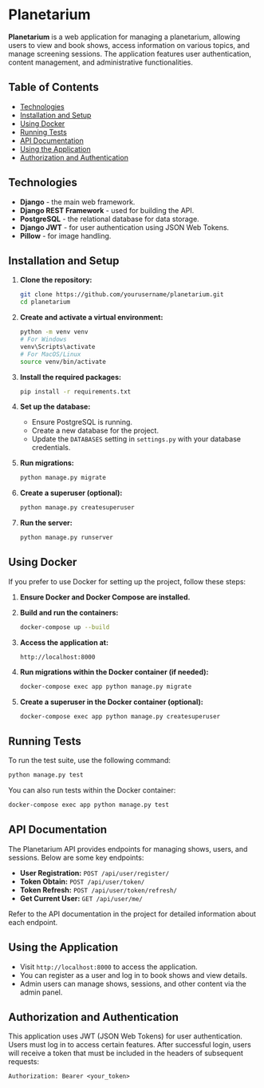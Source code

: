 
# **Planetarium**

**Planetarium** is a web application for managing a planetarium, allowing users to view and book shows, access information on various topics, and manage screening sessions. The application features user authentication, content management, and administrative functionalities.

## **Table of Contents**

- [Technologies](#technologies)
- [Installation and Setup](#installation-and-setup)
- [Using Docker](#using-docker)
- [Running Tests](#running-tests)
- [API Documentation](#api-documentation)
- [Using the Application](#using-the-application)
- [Authorization and Authentication](#authorization-and-authentication)

## **Technologies**

- **Django** - the main web framework.
- **Django REST Framework** - used for building the API.
- **PostgreSQL** - the relational database for data storage.
- **Django JWT** - for user authentication using JSON Web Tokens.
- **Pillow** - for image handling.

## **Installation and Setup**

1. **Clone the repository:**
   ```bash
   git clone https://github.com/yourusername/planetarium.git
   cd planetarium
   ```

2. **Create and activate a virtual environment:**
   ```bash
   python -m venv venv
   # For Windows
   venv\Scripts\activate
   # For MacOS/Linux
   source venv/bin/activate
   ```

3. **Install the required packages:**
   ```bash
   pip install -r requirements.txt
   ```

4. **Set up the database:**
   - Ensure PostgreSQL is running.
   - Create a new database for the project.
   - Update the `DATABASES` setting in `settings.py` with your database credentials.

5. **Run migrations:**
   ```bash
   python manage.py migrate
   ```

6. **Create a superuser (optional):**
   ```bash
   python manage.py createsuperuser
   ```

7. **Run the server:**
   ```bash
   python manage.py runserver
   ```

## **Using Docker**

If you prefer to use Docker for setting up the project, follow these steps:

1. **Ensure Docker and Docker Compose are installed.**

2. **Build and run the containers:**
   ```bash
   docker-compose up --build
   ```

3. **Access the application at:**
   ```
   http://localhost:8000
   ```

4. **Run migrations within the Docker container (if needed):**
   ```bash
   docker-compose exec app python manage.py migrate
   ```

5. **Create a superuser in the Docker container (optional):**
   ```bash
   docker-compose exec app python manage.py createsuperuser
   ```

## **Running Tests**

To run the test suite, use the following command:

```bash
python manage.py test
```

You can also run tests within the Docker container:

```bash
docker-compose exec app python manage.py test
```

## **API Documentation**

The Planetarium API provides endpoints for managing shows, users, and sessions. Below are some key endpoints:

- **User Registration:** `POST /api/user/register/`
- **Token Obtain:** `POST /api/user/token/`
- **Token Refresh:** `POST /api/user/token/refresh/`
- **Get Current User:** `GET /api/user/me/`

Refer to the API documentation in the project for detailed information about each endpoint.

## **Using the Application**

- Visit `http://localhost:8000` to access the application.
- You can register as a user and log in to book shows and view details.
- Admin users can manage shows, sessions, and other content via the admin panel.

## **Authorization and Authentication**

This application uses JWT (JSON Web Tokens) for user authentication. Users must log in to access certain features. After successful login, users will receive a token that must be included in the headers of subsequent requests:

```http
Authorization: Bearer <your_token>
```

